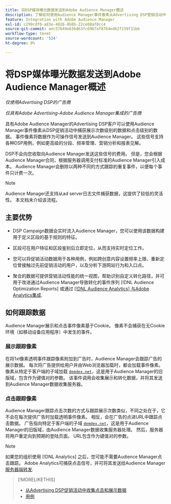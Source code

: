 ```yaml
---
title: 将DSP媒体曝光数据发送到Adobe Audience Manager概述
description: 了解如何使用Audience Manager事件像素从Advertising DSP营销活动中捕获展示级别和点击级别的数据
feature: Integration with Adobe Audience Manager
exl-id: c299cdf0-a83e-4026-8b8b-22ce08af0cc4
source-git-commit: aec57b49e636d63fc6967af8764ed62f239f31bb
workflow-type: tm+mt
source-wordcount: '524'
ht-degree: 0%

---
```


# 将DSP媒体曝光数据发送到Adobe Audience Manager概述

*仅使用Advertising DSP的广告商*

*仅具有Adobe Advertising-Adobe Audience Manager集成的广告商*

具有Adobe Audience Manager的Advertising DSP客户可以使用Audience Manager事件像素从DSP促销活动中捕获展示次数级别的数据和点击级别的数据。 事件像素将数据作为可操作信号发送到Audience Manager。 这些信号支持各种DSP用例，例如更高级的分段、频率管理、营销分析和报表见解。

DSP不会向您收取向Audience Manager发送这些信号的费用。 但是，您会根据Audience Manager合同，根据服务器调用支付标准的Audience Manager引入成本。 Audience Manager会删除以两种不同的方式跟踪的重复事件，以便每个事件只计费一次。

>[!NOTE]
>
> Audience Manager还支持从ad server日志文件捕获数据，这提供了较低的灵活性。 本文档未介绍该流程。

## 主要优势

* DSP Campaign数据会实时流入Audience Manager，您可以使用该数据构建用于定义区段的基于规则的特征。

* 区段可在用户特征和区段鉴别后立即定位，从而支持实时定位工作。

* 您可以将促销活动数据用于各种用例，例如跨创意内容设置频率上限、重新定位曾接触过先前促销活动的用户，以及分析下游网站行为和入口点。

* 聚合的数据可提供营销活动性能的统一视图，帮助识别自定义转化路径，并可用于改进通过Audience Manager导致转化的事件序列 [!DNL Audience Optimization Reports] 或通过 [[!DNL Audience Analytics] 与Adobe Analytics集成](/help/integrations/audience-manager/audience-analytics.md).

## 如何跟踪数据

Audience Manager展示和点击事件像素基于Cookie。 像素不会捕获在无Cookie环境（如移动设备应用程序）中发生的事件。<!-- Verify if this is still correct. -->

### 展示跟踪像素

在将1xl像素透明事件跟踪像素附加到广告时，Audience Manager会跟踪广告的展示数据。 每次将广告提供给用户并由Web浏览器加载时，都会加载事件像素。 像素从特定于客户端的子域加载 [`demdex.net`](https://experienceleague.adobe.com/docs/audience-manager/user-guide/reference/demdex-calls.html)，这是用于Audience Manager的旧版域，包含作为键值对的参数。 该事件调用会收集展示和转化数据，并将其发送到Audience Manager数据收集服务器。

### 点击跟踪像素

Audience Manager跟踪点击次数的方式与跟踪展示次数类似，不同之处在于，它不会在每次提供广告时加载透明事件像素。 相反，会在广告的点进URL中跟踪点击数据。 广告指向特定于客户端的子域 [`demdex.net`](https://experienceleague.adobe.com/docs/audience-manager/user-guide/reference/demdex-calls.html)，这是用于Audience Manager的旧版域，由Audience Manager数据收集服务器处理。 然后，服务器将用户重定向到预期的登陆页面。 URL包含作为键值对的参数。

>[!NOTE]
>
>如果您的组织使用 [!DNL Analytics] 之后，您可能不需要Audience Manager点击跟踪。 Adobe Analytics可捕获点击信号，并可将其发送给Audience Manager [服务器端转发](https://experienceleague.adobe.com/docs/analytics/admin/admin-tools/server-side-forwarding/ssf.html).

>[!MORELIKETHIS]
>
>* [从Advertising DSP促销活动中收集点击和展示数据](collect.md)
>* [用例](use-cases.md)
